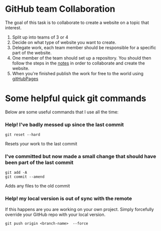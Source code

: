 # GitHub team Collaboration 

The goal of this task is to collaborate to create a website on a topic that interest. 


1. Split up into teams of 3 or 4 
2. Decide on what type of website you want to create. 
3. Delegate work, each team member should be responsible for a specific part of the website. 
4. One member of the team should set up a repository. You should then follow the steps in the [notes](README.md) in order to collaborate and create the website. 
5. When you're finished publish the work for free to the world using [gitHubPages](https://help.github.com/articles/user-organization-and-project-pages/)



# Some helpful quick git commands

Below are some useful commands that I use all the time:


### Help! I've badly messed up since the last commit 

`git reset --hard`   

Resets your work to the last commit 

### I've committed but now made a small change that should have been part of the last commit

`git add -A`  
`git commit --amend` 

Adds any files to the old commit 
 
### Help! my local version is out of sync with the remote

If this happens are you are working on your own project. Simply forcefully override your GitHub repo with your local version.

`git push origin <branch-name>  --force`





